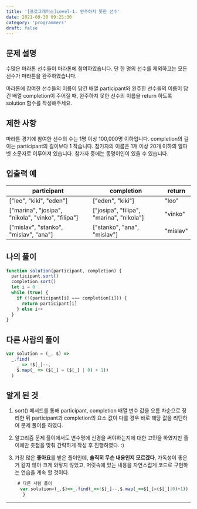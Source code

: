 ```yaml
---
title: '[프로그래머스]Level-1. 완주하지 못한 선수'
date: 2021-09-30 09:25:30
category: 'programmers'
draft: false
---
```


## 문제 설명

수많은 마라톤 선수들이 마라톤에 참여하였습니다. 단 한 명의 선수를 제외하고는 모든 선수가 마라톤을 완주하였습니다.

마라톤에 참여한 선수들의 이름이 담긴 배열 participant와 완주한 선수들의 이름이 담긴 배열 completion이 주어질 때, 완주하지 못한 선수의 이름을 return 하도록 solution 함수를 작성해주세요.

## 제한 사항

마라톤 경기에 참여한 선수의 수는 1명 이상 100,000명 이하입니다.
completion의 길이는 participant의 길이보다 1 작습니다.
참가자의 이름은 1개 이상 20개 이하의 알파벳 소문자로 이루어져 있습니다.
참가자 중에는 동명이인이 있을 수 있습니다.

## 입출력 예

| participant                                       | completion                               | return   |
| ------------------------------------------------- | ---------------------------------------- | -------- |
| ["leo", "kiki", "eden"]                           | ["eden", "kiki"]                         | "leo"    |
| ["marina", "josipa", "nikola", "vinko", "filipa"] | ["josipa", "filipa", "marina", "nikola"] | "vinko"  |
| ["mislav", "stanko", "mislav", "ana"]             | ["stanko", "ana", "mislav"]              | "mislav" |

## 나의 풀이

```javascript
function solution(participant, completion) {
  participant.sort()
  completion.sort()
  let i = 0
  while (true) {
    if (!(participant[i] === completion[i])) {
      return participant[i]
    } else i++
  }
}
```

## 다른 사람의 풀이

```javascript
var solution = (_, $) =>
  _.find(
    _ => !$[_]--,
    $.map(_ => ($[_] = ($[_] | 0) + 1))
  )
```

## 알게 된 것

1. sort() 메서드를 통해 participant, completion 배열 변수 값을 오름 차순으로 정리한 뒤 participant과 completion의 요소 값이 다를 경우 바로 해당 값을 리턴하여 문제 풀이를 하였다.

2. 알고리즘 문제 풀이에서도 변수명에 신경을 써야하는지에 대한 고민을 하였지만 풀이에만 촛점을 맞춰 간략하게 작성 후 진행하였다. :)

3. 가장 많은 **좋아요**를 받은 풀이인데, **솔직히 무슨 내용인지 모르겠다**, 가독성이 좋은 거 같지 않아 크게 와닿지 않았고, 머릿속에 있는 내용을 자연스럽게 코드로 구현하는 연습을 계속 할 것이다.

   ```javascript
    # 다른 사람 풀이
     var solution=(_,$)=>_.find(_=>!$[_]--,$.map(_=>$[_]=($[_]|0)+1))
      }
   ```

---
